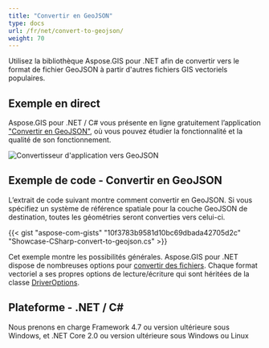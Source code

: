 ```yaml
---
title: "Convertir en GeoJSON"
type: docs
url: /fr/net/convert-to-geojson/
weight: 70
---
```


Utilisez la bibliothèque Aspose.GIS pour .NET afin de convertir vers le format de fichier GeoJSON à partir d'autres fichiers GIS vectoriels populaires.

## **Exemple en direct**

Aspose.GIS pour .NET / C# vous présente en ligne gratuitement l’application ["Convertir en GeoJSON"](https://products.aspose.app/gis/conversion/convert-to-geojson), où vous pouvez étudier la fonctionnalité et la qualité de son fonctionnement.

![Convertisseur d'application vers GeoJSON](conversion.png)

## **Exemple de code - Convertir en GeoJSON**

L’extrait de code suivant montre comment convertir en GeoJSON. Si vous spécifiez un système de référence spatiale pour la couche GeoJSON de destination, toutes les géométries seront converties vers celui-ci. 

{{< gist "aspose-com-gists" "10f3783b9581d10bc69dbada42705d2c" "Showcase-CSharp-convert-to-geojson.cs" >}}

Cet exemple montre les possibilités générales. Aspose.GIS pour .NET dispose de nombreuses options pour [convertir des fichiers](https://docs.aspose.com/gis/net/vector-layers/). Chaque format vectoriel a ses propres options de lecture/écriture qui sont héritées de la classe [DriverOptions](https://reference.aspose.com/gis/net/aspose.gis/driveroptions).

## **Plateforme - .NET / C#**

Nous prenons en charge Framework 4.7 ou version ultérieure sous Windows, et .NET Core 2.0 ou version ultérieure sous Windows ou Linux
